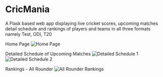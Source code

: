 # CricMania
A Flask based web app displaying live cricket scores, upcoming matches detail schedule and rankings of players and teams in all three formats namely Test, ODI, T20

Home Page
![Home Page](https://user-images.githubusercontent.com/67231450/115118362-66abbb80-9fc0-11eb-85bc-c8e6b461ad00.png)

Detailed Schedule of Upcoming Matches
![Detailed Schedule 1](https://user-images.githubusercontent.com/67231450/115118388-8cd15b80-9fc0-11eb-8ba0-d2e0a5393c9c.JPG)
![Detailed Schedule 2](https://user-images.githubusercontent.com/67231450/115118393-92c73c80-9fc0-11eb-958c-01cef65127b9.JPG)

Rankings - All Rounder
![All Rounder Rankings](https://user-images.githubusercontent.com/67231450/115118421-aa9ec080-9fc0-11eb-90f3-2d07492d5bb1.png)
